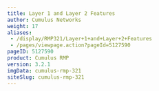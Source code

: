 ```yaml
---
title: Layer 1 and Layer 2 Features
author: Cumulus Networks
weight: 17
aliases:
 - /display/RMP321/Layer+1+and+Layer+2+Features
 - /pages/viewpage.action?pageId=5127590
pageID: 5127590
product: Cumulus RMP
version: 3.2.1
imgData: cumulus-rmp-321
siteSlug: cumulus-rmp-321
---
```

<article id="html-search-results" class="ht-content" style="display: none;">

</article>

<footer id="ht-footer">

</footer>
